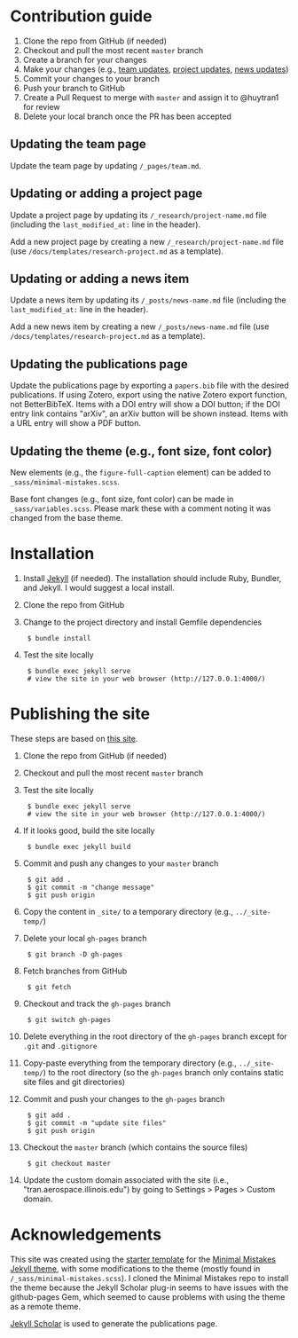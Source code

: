 # Contribution guide

1. Clone the repo from GitHub (if needed)
1. Checkout and pull the most recent `master` branch
1. Create a branch for your changes
1. Make your changes (e.g., [team updates](#updating-the-team-page), [project updates](#updating-an-existing-project-page), [news updates](#adding-a-news-item))
1. Commit your changes to your branch
1. Push your branch to GitHub
1. Create a Pull Request to merge with `master` and assign it to @huytran1 for review
1. Delete your local branch once the PR has been accepted

## Updating the team page

Update the team page by updating `/_pages/team.md`.

## Updating or adding a project page

Update a project page by updating its `/_research/project-name.md` file (including the `last_modified_at:` line in the header).

Add a new project page by creating a new `/_research/project-name.md` file (use `/docs/templates/research-project.md` as a template).

## Updating or adding a news item

Update a news item by updating its `/_posts/news-name.md` file (including the `last_modified_at:` line in the header).

Add a new news item by creating a new `/_posts/news-name.md` file (use `/docs/templates/research-project.md` as a template).

## Updating the publications page

Update the publications page by exporting a `papers.bib` file with the desired publications. If using Zotero, export using the native Zotero export function, not BetterBibTeX. Items with a DOI entry will show a DOI button; if the DOI entry link contains "arXiv", an arXiv button will be shown instead. Items with a URL entry will show a PDF button.

## Updating the theme (e.g., font size, font color)

New elements (e.g., the `figure-full-caption` element) can be added to `_sass/minimal-mistakes.scss`.

Base font changes (e.g., font size, font color) can be made in `_sass/variables.scss`. Please mark these with a comment noting it was changed from the base theme.

# Installation

1. Install [Jekyll](https://jekyllrb.com/docs/installation/) (if needed). The installation should include Ruby, Bundler, and Jekyll. I would suggest a local install.
1. Clone the repo from GitHub
1. Change to the project directory and install Gemfile dependencies

        $ bundle install

1. Test the site locally

        $ bundle exec jekyll serve
        # view the site in your web browser (http://127.0.0.1:4000/)

# Publishing the site

These steps are based on [this site](http://davidensinger.com/2013/04/deploying-jekyll-to-github-pages/).

1. Clone the repo from GitHub (if needed)
1. Checkout and pull the most recent `master` branch
1. Test the site locally

        $ bundle exec jekyll serve
        # view the site in your web browser (http://127.0.0.1:4000/)

1. If it looks good, build the site locally

        $ bundle exec jekyll build

1. Commit and push any changes to your `master` branch

        $ git add .
        $ git commit -m "change message"
        $ git push origin

1. Copy the content in `_site/` to a temporary directory (e.g., `../_site-temp/`)
1. Delete your local `gh-pages` branch

        $ git branch -D gh-pages

1. Fetch branches from GitHub

        $ git fetch

1. Checkout and track the `gh-pages` branch

        $ git switch gh-pages

1. Delete everything in the root directory of the `gh-pages` branch except for `.git` and `.gitignore`
1. Copy-paste everything from the temporary directory (e.g., `../_site-temp/`) to the root directory (so the `gh-pages` branch only contains static site files and git directories)
1. Commit and push your changes to the `gh-pages` branch

        $ git add .
        $ git commit -m "update site files"
        $ git push origin

1. Checkout the `master` branch (which contains the source files)

        $ git checkout master
        
1. Update the custom domain associated with the site (i.e., "tran.aerospace.illinois.edu") by going to Settings > Pages > Custom domain.

# Acknowledgements

This site was created using the [starter template](https://github.com/mmistakes/mm-github-pages-starter/generate) for the [Minimal Mistakes Jekyll theme](https://github.com/mmistakes/minimal-mistakes), with some modifications to the theme (mostly found in `/_sass/minimal-mistakes.scss`). I cloned the Minimal Mistakes repo to install the theme because the Jekyll Scholar plug-in seems to have issues with the github-pages Gem, which seemed to cause problems with using the theme as a remote theme.

[Jekyll Scholar](https://github.com/inukshuk/jekyll-scholar) is used to generate the publications page.
